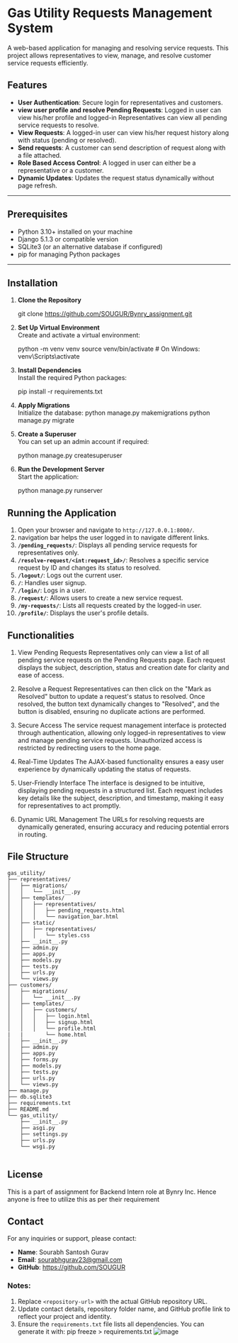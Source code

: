
# Gas Utility Requests Management System

A web-based application for managing and resolving service requests. This project allows representatives to view, manage, and resolve customer service requests efficiently.


## Features
- **User Authentication**: Secure login for representatives and customers.
- **view user profile and resolve Pending Requests**: Logged in user can view his/her profile and logged-in Representatives can view all pending service requests to resolve.
- **View Requests**: A logged-in user can view his/her request history along with status (pending or resolved).
- **Send requests**: A customer can send description of request along with a file attached.
- **Role Based Access Control**: A logged in user can either be a representative or a customer.
- **Dynamic Updates**: Updates the request status dynamically without page refresh.
  
---

## Prerequisites
- Python 3.10+ installed on your machine
- Django 5.1.3 or compatible version
- SQLite3 (or an alternative database if configured)
- pip for managing Python packages

---

## Installation

1. **Clone the Repository**  

   git clone https://github.com/SOUGUR/Bynry_assignment.git



2. **Set Up Virtual Environment**  
   Create and activate a virtual environment:
 
   python -m venv venv
   source venv/bin/activate  # On Windows: venv\Scripts\activate
  

3. **Install Dependencies**  
   Install the required Python packages:

   pip install -r requirements.txt
  

4. **Apply Migrations**  
   Initialize the database:
   python manage.py makemigrations
   python manage.py migrate
   

5. **Create a Superuser**  
   You can set up an admin account if required:
 
   python manage.py createsuperuser
  

6. **Run the Development Server**  
   Start the application:
 
   python manage.py runserver
 


## Running the Application
1. Open your browser and navigate to `http://127.0.0.1:8000/`.
2. navigation bar helps the user logged in to navigate different links.
3. **`/pending_requests/`**: Displays all pending service requests for representatives only.
2. **`/resolve-request/<int:request_id>/`**: Resolves a specific service request by ID and changes its status to resolved.
3. **`/logout/`**: Logs out the current user.
4. **`/`**: Handles user signup.
5. **`/login/`**: Logs in a user.
6. **`/request/`**: Allows users to create a new service request.
7. **`/my-requests/`**: Lists all requests created by the logged-in user.
8. **`/profile/`**: Displays the user's profile details.




## Functionalities
1. View Pending Requests
Representatives only can view a list of all pending service requests on the Pending Requests page. Each request displays the subject,
description, status and creation date for clarity and ease of access.

2. Resolve a Request
Representatives can then click on the "Mark as Resolved" button to update a request's status to resolved.
Once resolved, the button text dynamically changes to "Resolved", and the button is disabled,
ensuring no duplicate actions are performed.

3. Secure Access
The service request management interface is protected through authentication, allowing only logged-in representatives to view
and manage pending service requests. Unauthorized access is restricted by redirecting users to the home page.

4. Real-Time Updates
The AJAX-based functionality ensures a easy user
experience by dynamically updating the status of requests.

5. User-Friendly Interface
The interface is designed to be intuitive, displaying pending requests in a structured list. Each request includes key details
like the subject, description, and timestamp, making it easy for representatives to act promptly.

6. Dynamic URL Management
The URLs for resolving requests are dynamically generated, ensuring accuracy and reducing potential errors in routing.




## File Structure
``````
gas_utility/
├── representatives/
│   ├── migrations/
│   │   └── __init__.py
│   ├── templates/
│   │   ├── representatives/
│   │   │   ├── pending_requests.html
│   │   │   └── navigation_bar.html
│   ├── static/
│   │   ├── representatives/
│   │   │   └── styles.css
│   ├── __init__.py
│   ├── admin.py
│   ├── apps.py
│   ├── models.py
│   ├── tests.py
│   ├── urls.py
│   └── views.py
├── customers/
│   ├── migrations/
│   │   └── __init__.py
│   ├── templates/
│   │   ├── customers/
│   │   │   ├── login.html
│   │   │   ├── signup.html
│   │   │   └── profile.html
|   |       └── home.html
│   ├── __init__.py
│   ├── admin.py
│   ├── apps.py
│   ├── forms.py
│   ├── models.py
│   ├── tests.py
│   ├── urls.py
│   └── views.py
├── manage.py
├── db.sqlite3
├── requirements.txt
├── README.md
└── gas_utility/
    ├── __init__.py
    ├── asgi.py
    ├── settings.py
    ├── urls.py
    └── wsgi.py
                    
```````


## License
This is a part of assignment for Backend Intern role at Bynry Inc. Hence anyone is free to utilize this as per their requirement



## Contact
For any inquiries or support, please contact:
- **Name**: Sourabh  Santosh  Gurav
- **Email**: sourabhgurav23@gmail.com
- **GitHub**: https://github.com/SOUGUR


### Notes:
1. Replace `<repository-url>` with the actual GitHub repository URL.
2. Update contact details, repository folder name, and GitHub profile link to reflect your project and identity.
3. Ensure the `requirements.txt` file lists all dependencies. You can generate it with:
   pip freeze > requirements.txt
![image](https://github.com/user-attachments/assets/a7b06833-4ad0-4caf-a1a7-8946390bcfc6)

